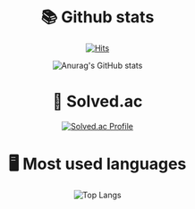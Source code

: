 <div align=center><h1>📚 Github stats </h1></div>

<div align=center>

[![Hits](https://hits.seeyoufarm.com/api/count/incr/badge.svg?url=https%3A%2F%2Fgithub.com%2Fboms03&count_bg=%2310783D&title_bg=%23BEDB15&icon=&icon_color=%23E7E7E7&title=hits&edge_flat=false)](https://hits.seeyoufarm.com)

</div>
<div align=center>

![Anurag's GitHub stats](https://github-readme-stats.vercel.app/api?username=boms03&show_icons=true&theme=radical)

</div>
<div align=center><h1>🏅 Solved.ac</h1></div>

<div align=center>
  
[![Solved.ac Profile](http://mazassumnida.wtf/api/v2/generate_badge?boj=beomsuyoo)](https://solved.ac/profile/beomsuyoo)

</div>



<div align=center><h1>🖥️ Most used languages </h1></div>

<div align=center>
  
![Top Langs](https://github-readme-stats.vercel.app/api/top-langs/?username=boms03&layout=compact&theme=radical)
  
</div>
